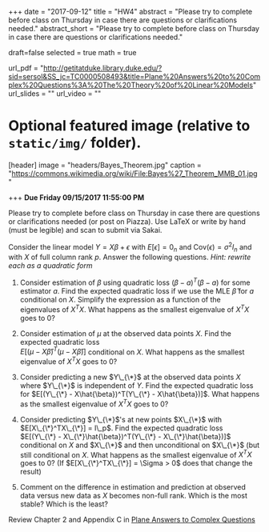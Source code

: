 +++
date = "2017-09-12"
title = "HW4"
abstract = "Please try to complete before class on Thursday in case there are questions or clarifications needed."
abstract_short = "Please try to complete before class on Thursday in case there are questions or clarifications needed."

draft=false
selected = true
math = true

url_pdf = "http://getitatduke.library.duke.edu/?sid=sersol&SS_jc=TC0000508493&title=Plane%20Answers%20to%20Complex%20Questions%3A%20The%20Theory%20of%20Linear%20Models"
url_slides = ""
url_video = ""

# Optional featured image (relative to `static/img/` folder).
[header]
image = "headers/Bayes_Theorem.jpg"
caption = "https://commons.wikimedia.org/wiki/File:Bayes%27_Theorem_MMB_01.jpg"

+++
**Due Friday 09/15/2017 11:55:00 PM**

Please try to complete before class on Thursday in case there are questions or clarifications needed (or post on Piazza). Use LaTeX or write by hand (must be legible) and scan to submit via Sakai.  

 Consider the linear model $Y = X\beta + \epsilon$ with $E[\epsilon] = 0_n$ and Cov$(\epsilon) = \sigma^2 I_n$ and with $X$ of full
column rank $p$.  Answer the following questions.  _Hint:  rewrite each as a quadratic form_

1. Consider estimation of $\beta$ using quadratic loss $(\beta-
  a)^T(\beta- a)$ for some estimator $a$.  Find the expected quadratic
  loss if we use the MLE $\hat{\beta}$ for $a$ conditional on $X$. Simplify the expression
  as a function of the eigenvalues of $X^TX$.   What happens as the
  smallest eigenvalue of $X^TX$ goes to $0$?

2. Consider estimation of $\mu$ at the observed data points
  $X$.  Find the expected  quadratic loss  
  $E[(\mu - X\hat{\beta})^T(\mu - X\hat{\beta})]$ conditional on $X$.  What happens as the  smallest eigenvalue of $X^TX$ goes to 0?
  
3. Consider predicting a new $Y\_{\*}$ at the observed data points $X$
  where $Y\_{\*}$ is independent of $Y$.  Find the expected quadratic
  loss for $E[(Y\_{\*} - X\hat{\beta})^T(Y\_{\*} - X\hat{\beta})]$.  What happens as the
  smallest eigenvalue of $X^TX$ goes to 0? 

4. Consider predicting $Y\_{\*}$'s at new points $X\_{\*}$ with
  $E[X\_{\*}^TX\_{\*}] = I\_p$.  Find the expected quadratic loss
  $E[(Y\_{\*} - X\_{\*}\hat{\beta})^T(Y\_{\*} - X\_{\*}\hat{\beta})]$ conditional on $X$ and $X\_{\*}$ and then unconditional on $X\_{\*}$ (but still conditional on $X$.  What
  happens as the smallest eigenvalue of $X^TX$ goes to 0?  (If
  $E[X\_{\*}^TX\_{\*}] = \Sigma > 0$ does that change the result)

5. Comment on the difference in estimation and prediction at observed
  data versus new data as $X$ becomes non-full rank.
  Which is the most stable?  Which is the least?



Review Chapter 2 and Appendix C in [Plane Answers to Complex Questions](http://getitatduke.library.duke.edu/?sid=sersol&SS_jc=TC0000508493&title=Plane%20Answers%20to%20Complex%20Questions%3A%20The%20Theory%20of%20Linear%20Models)

